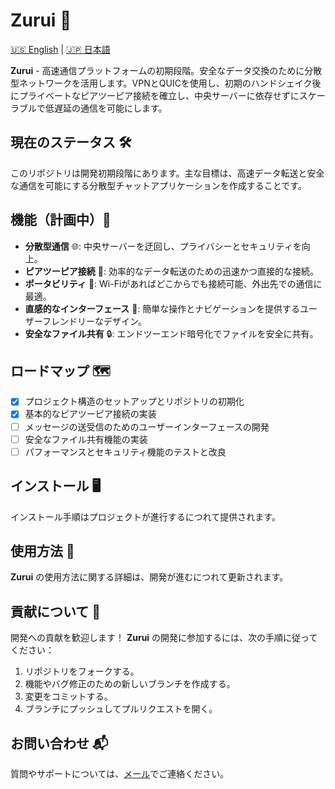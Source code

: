 # Zurui 🚀 
[🇺🇸 English](README.md) | [🇯🇵 日本語](README_jap.md)

**Zurui** - 高速通信プラットフォームの初期段階。安全なデータ交換のために分散型ネットワークを活用します。VPNとQUICを使用し、初期のハンドシェイク後にプライベートなピアツーピア接続を確立し、中央サーバーに依存せずにスケーラブルで低遅延の通信を可能にします。

## 現在のステータス 🛠️

このリポジトリは開発初期段階にあります。主な目標は、高速データ転送と安全な通信を可能にする分散型チャットアプリケーションを作成することです。

## 機能（計画中）🌟

-   **分散型通信** 🌐: 中央サーバーを迂回し、プライバシーとセキュリティを向上。
-   **ピアツーピア接続** 🔗: 効率的なデータ転送のための迅速かつ直接的な接続。
-   **ポータビリティ** 📱: Wi-Fiがあればどこからでも接続可能、外出先での通信に最適。
-   **直感的なインターフェース** 🎨: 簡単な操作とナビゲーションを提供するユーザーフレンドリーなデザイン。
-   **安全なファイル共有** 🔒: エンドツーエンド暗号化でファイルを安全に共有。

## ロードマップ 🗺️

-   [x] プロジェクト構造のセットアップとリポジトリの初期化
-   [x] 基本的なピアツーピア接続の実装
-   [ ] メッセージの送受信のためのユーザーインターフェースの開発
-   [ ] 安全なファイル共有機能の実装
-   [ ] パフォーマンスとセキュリティ機能のテストと改良

## インストール 🖥️

インストール手順はプロジェクトが進行するにつれて提供されます。

## 使用方法 📖

**Zurui** の使用方法に関する詳細は、開発が進むにつれて更新されます。

## 貢献について 🤝

開発への貢献を歓迎します！ **Zurui** の開発に参加するには、次の手順に従ってください：

1. リポジトリをフォークする。
2. 機能やバグ修正のための新しいブランチを作成する。
3. 変更をコミットする。
4. ブランチにプッシュしてプルリクエストを開く。

## お問い合わせ 📬

質問やサポートについては、[メール](mailto:akzestia@gmail.com)でご連絡ください。
